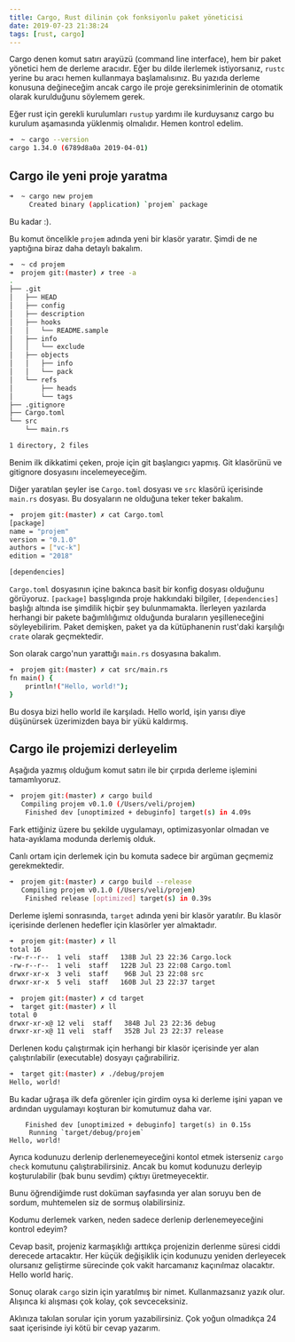 ```yaml
---
title: Cargo, Rust dilinin çok fonksiyonlu paket yöneticisi
date: 2019-07-23 21:38:24
tags: [rust, cargo]
---
```


Cargo denen komut satırı arayüzü (command line interface), hem bir paket yönetici hem de derleme aracıdır. Eğer bu dilde ilerlemek istiyorsanız, ```rustc``` yerine bu aracı hemen kullanmaya başlamalısınız. Bu yazıda derleme konusuna değineceğim ancak cargo ile proje gereksinimlerinin de otomatik olarak kurulduğunu söylemem gerek.

<!-- more -->

Eğer rust için gerekli kurulumları ```rustup``` yardımı ile kurduysanız cargo bu kurulum aşamasında yüklenmiş olmalıdır. Hemen kontrol edelim.

```bash
➜  ~ cargo --version
cargo 1.34.0 (6789d8a0a 2019-04-01)
```

## Cargo ile yeni proje yaratma
```bash
➜  ~ cargo new projem
     Created binary (application) `projem` package
```
Bu kadar :).

Bu komut öncelikle ```projem``` adında yeni bir klasör yaratır. Şimdi de ne yaptığına biraz daha detaylı bakalım.

```bash
➜  ~ cd projem
➜  projem git:(master) ✗ tree -a
.
├── .git
│   ├── HEAD
│   ├── config
│   ├── description
│   ├── hooks
│   │   └── README.sample
│   ├── info
│   │   └── exclude
│   ├── objects
│   │   ├── info
│   │   └── pack
│   └── refs
│       ├── heads
│       └── tags
├── .gitignore
├── Cargo.toml
└── src
    └── main.rs

1 directory, 2 files
```

Benim ilk dikkatimi çeken, proje için git başlangıcı yapmış.
Git klasörünü ve gitignore dosyasını incelemeyeceğim. 

Diğer yaratılan şeyler ise ```Cargo.toml``` dosyası ve ```src``` klasörü içerisinde ```main.rs``` dosyası. Bu dosyaların ne olduğuna teker teker bakalım.

```bash
➜  projem git:(master) ✗ cat Cargo.toml
[package]
name = "projem"
version = "0.1.0"
authors = ["vc-k"]
edition = "2018"

[dependencies]
```

```Cargo.toml``` dosyasının içine bakınca basit bir konfig dosyası olduğunu görüyoruz. ```[package]``` basşlıgında proje hakkındaki bilgiler, ```[dependencies]``` başlığı altında ise şimdilik hiçbir şey bulunmamakta. İlerleyen yazılarda herhangi bir pakete bağımlılığımız olduğunda buraların yeşilleneceğini söyleyebilirim. Paket demişken, paket ya da kütüphanenin rust'daki karşılığı ```crate``` olarak geçmektedir.

Son olarak cargo'nun yarattığı ```main.rs``` dosyasına bakalım.

```bash
➜  projem git:(master) ✗ cat src/main.rs
fn main() {
    println!("Hello, world!");
}
```

Bu dosya bizi hello world ile karşıladı. Hello world, işin yarısı diye düşünürsek üzerimizden baya bir yükü kaldırmış.

## Cargo ile projemizi derleyelim
Aşağıda yazmış olduğum komut satırı ile bir çırpıda derleme işlemini tamamlıyoruz.

```bash
➜  projem git:(master) ✗ cargo build
   Compiling projem v0.1.0 (/Users/veli/projem)
    Finished dev [unoptimized + debuginfo] target(s) in 4.09s
```

Fark ettiğiniz üzere bu şekilde uygulamayı, optimizasyonlar olmadan ve hata-ayıklama modunda derlemiş olduk.

Canlı ortam için derlemek için bu komuta sadece bir argüman geçmemiz gerekmektedir.

```bash
➜  projem git:(master) ✗ cargo build --release
   Compiling projem v0.1.0 (/Users/veli/projem)
    Finished release [optimized] target(s) in 0.39s
```

Derleme işlemi sonrasında, ```target``` adında yeni bir klasör yaratılır. Bu klasör içerisinde derlenen hedefler için klasörler yer almaktadır.

```bash
➜  projem git:(master) ✗ ll
total 16
-rw-r--r--  1 veli  staff   138B Jul 23 22:36 Cargo.lock
-rw-r--r--  1 veli  staff   122B Jul 23 22:08 Cargo.toml
drwxr-xr-x  3 veli  staff    96B Jul 23 22:08 src
drwxr-xr-x  5 veli  staff   160B Jul 23 22:37 target

➜  projem git:(master) ✗ cd target
➜  target git:(master) ✗ ll
total 0
drwxr-xr-x@ 12 veli  staff   384B Jul 23 22:36 debug
drwxr-xr-x@ 11 veli  staff   352B Jul 23 22:37 release
```

Derlenen kodu çalıştırmak için herhangi bir klasör içerisinde yer alan çalıştırılabilir (executable) dosyayı çağırabiliriz.

```bash
➜  target git:(master) ✗ ./debug/projem
Hello, world!
```

Bu kadar uğraşa ilk defa görenler için girdim oysa ki derleme işini yapan ve ardından uygulamayı koşturan bir komutumuz daha var.

```bash➜  projem git:(master) ✗ cargo run
    Finished dev [unoptimized + debuginfo] target(s) in 0.15s
     Running `target/debug/projem`
Hello, world!
```

Ayrıca kodunuzu derlenip derlenemeyeceğini kontol etmek isterseniz ```cargo check``` komutunu çalıştırabilirsiniz. Ancak bu komut kodunuzu derleyip koşturulabilir (bak bunu sevdim) çıktıyı üretmeyecektir. 

Bunu öğrendiğimde rust doküman sayfasında yer alan soruyu ben de sordum, muhtemelen siz de sormuş olabilirsiniz. 

Kodumu derlemek varken, neden sadece derlenip derlenemeyeceğini kontrol edeyim? 

Cevap basit, projeniz karmaşıklığı arttıkça projenizin derlenme süresi ciddi derecede artacaktır. Her küçük değişiklik için kodunuzu yeniden derleyecek olursanız geliştirme sürecinde çok vakit harcamanız kaçınılmaz olacaktır. Hello world hariç.

Sonuç olarak ```cargo``` sizin için yaratılmış bir nimet. Kullanmazsanız yazık olur. Alışınca ki alışması çok kolay, çok sevceceksiniz.

Aklınıza takılan sorular için yorum yazabilirsiniz. Çok yoğun olmadıkça 24 saat içerisinde iyi kötü bir cevap yazarım.